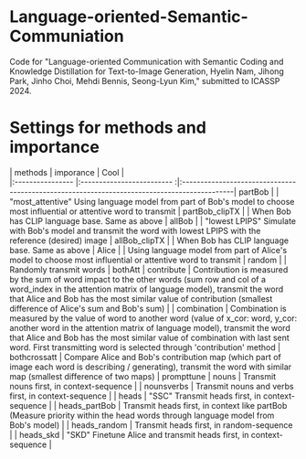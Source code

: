 # Language-oriented-Semantic-Communiation
Code for "Language-oriented Communication with Semantic Coding and Knowledge Distillation for Text-to-Image Generation, Hyelin Nam, Jihong Park, Jinho Choi, Mehdi Bennis, Seong-Lyun Kim," submitted to ICASSP 2024.

# Settings for methods and importance 
| methods        | imporance        | Cool  |                                                                                                                                    
|:---------------- |:------------------------- :|:--------------------------------------------------------------------------------------------|
partBob            |                           |        "most_attentive" Using language model from part of Bob's model to choose most influential or attentive word to transmit |
partBob_clipTX     |                           |      When Bob has CLIP language base. Same as above |
allBob             |                           |         "lowest LPIPS" Simulate with Bob's model and transmit the word with lowest LPIPS with the reference (desired) image |
allBob_clipTX      |                           |       When Bob has CLIP language base. Same as above |
Alice              |                           |          Using language model from part of Alice's model to choose most influential or attentive word to transmit |
random             |                           |       Randomly transmit words |
bothAtt            |   contribute              |    Contribution is measured by the sum of word impact to the other words (sum row and col of a word_index in the attention matrix of language model), transmit the word that Alice and Bob has the most similar value of contribution (smallest difference of Alice's sum and Bob's sum)  |
                   |     combination           |     Combination is measured by the value of word to another word (value of x_cor: word, y_cor: another word in the attention matrix of language model), transmit the word that Alice and Bob has the most similar value of combination with last sent word. First transmitting word is selected through 'contribution' method |
bothcrossatt       |                                  Compare Alice and Bob's contribution map (which part of image each word is describing / generating), transmit the word with similar map (smallest difference of two maps) |
prompttune         | nouns                     |   Transmit nouns first, in context-sequence |
                   |      nounsverbs           |      Transmit nouns and verbs first, in context-sequence |
                   |      heads                |        "SSC" Transmit heads first, in context-sequence |
                   |      heads_partBob        |     Transmit heads first, in context like partBob (Measure priority within the head words through language model from Bob's model) |
                   |      heads_random         |    Transmit heads first, in random-sequence |
                   |      heads_skd            |       "SKD" Finetune Alice and transmit heads first, in context-sequence |
      
